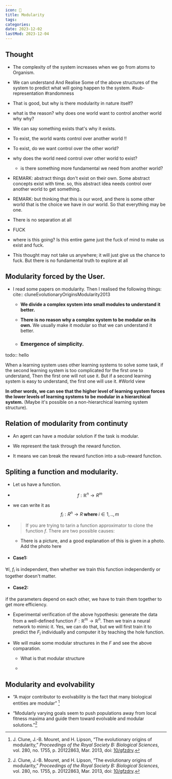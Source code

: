 ```yaml
---
icon: 🧩
title: Modularity
tags:
categories:
date: 2023-12-02
lastMod: 2023-12-04
---
```

## Thought


  + The complexity of the system increases when we go from atoms to Organism.

  + We can understand And Realise Some of the above structures of the system to predict what will going happen to the system. #sub-representation #randomness

  + That is good, but why is there modularity in nature itself?

  + what is the reason? why does one world want to control another world 
why why?

  + We can say something exists that's why it exists.

  + To exist, the world wants control over another world !!

  + To exist, do we want control over the other world?

  + why does the world need control over other world to exist?

    + is there something more fundamental we need from another world?

  + REMARK: abstract things don't exist on their own. Some abstract concepts exist with time. 
so, this abstract idea needs control over another world to get something.

  + REMARK: but thinking that this is our word, and there is some other world that is the choice we have in our world. So that everything may be one.

  + There is no separation at all

  + FUCK

  + where is this going? Is this entire game just the fuck of mind to make us exist and fuck.

  + This thought may not take us anywhere; it will just give us the chance to fuck. But there is no fundamental truth to explore at all

## Modularity **forced by the User.**


  + I read some papers on modularity. Then I realised the following things:
cite:: cluneEvolutionaryOriginsModularity2013

    + **We divide a complex system into small modules to understand it better.**

    + **There is no reason why a complex system to be modular on its own.** We usually make it modular so that we can understand it better.

    + ### **Emergence of simplicity.** 
todo:: hello

When a learning system uses other learning systems to solve some task, if the second learning system is too complicated for the first one to understand, Then the first one will not use it. But if a second learning system is easy to understand, the first one will use it. #World view

**In other words, we can see that the higher level of learning system forces the lower levels of learning systems to be modular in a hierarchical system.** (Maybe it's possible on a non-hierarchical learning system structure).

## Relation of modularity from **continuty**


  + An agent can have a modular solution if the task is modular.

  + We represent the task through the reward function.

  + It means we can break the reward function into a sub-reward function.

## **Spliting a function** and modularity.


  + Let us have a function.

  + $$ f : \mathbb{R}^n \rightarrow R^m $$

  + we can write it as 
  $$ f_i : R^n \rightarrow R \textbf{ where  } i \in {1,..,m} $$

  + > If you are trying to tarin a function approximator to clone the function $f$. 
There are two possible causes:

    + There is a picture, and a good explanation of this is given in a photo.  Add the photo here

  + #### Case1:  
$\forall  i$, $f_i$ is independent, then whether we train this function independently or together doesn't matter.

  + #### Case2:
if the parameters depend on each other, we have to train them together to get more efficiency.

  + Experimental verification of the above hypothesis: generate the data from a well-defined function $F:\mathbb{R}^m \rightarrow \mathbb{R}^n$. Then we train a neural network to mimic it. Yes, we can do that, but we will first train it to predict the $F_i$ individually and computer it by teaching the hole function.

  + We will make some modular structures in the $F$ and see the above comparation.

    + What is that modular structure


    + 

## Modularity and **evolvability**

  + “A major contributor to evolvability is the fact that many biological entities are modular” [^1]

  + “Modularly varying goals seem to push populations away from local fitness maxima and guide them toward evolvable and modular solutions.”[^1]

[^1]: J. Clune, J.-B. Mouret, and H. Lipson, “The evolutionary origins of modularity,” *Proceedings of the Royal Society B: Biological Sciences*, vol. 280, no. 1755, p. 20122863, Mar. 2013, doi: [10/gfzdrv](https://doi.org/10/gfzdrv).
